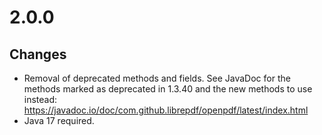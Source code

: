 # 2.0.0

## Changes
* Removal of deprecated methods and fields. See JavaDoc for the methods marked as deprecated in 1.3.40 and the new methods to use instead: https://javadoc.io/doc/com.github.librepdf/openpdf/latest/index.html
* Java 17 required.
